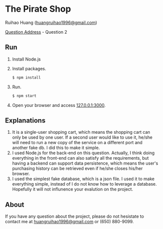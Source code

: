 # The Pirate Shop

Ruihao Huang (huangruihao1996@gmail.com)

[Question Address](https://www.clicktime.com/ctc/devintern.html) - Question 2

## Run

1. Install Node.js

2. Install packages.

   ```bash
   $ npm install
   ```

3. Run.

   ```bash
   $ npm start
   ```

4. Open your browser and access [127.0.0.1:3000](127.0.0.1:3000).

## Explanations

1. It is a single-user shopping cart, which means the shopping cart can only be used by one user. If a second user would like to use it, he/she will need to run a new copy of the service on a different port and another fake db. I did this to make it simple.
2. I used Node.js for the back-end on this question. Actually, I think doing everything in the front-end can also satisfy all the requirements, but having a backend can support data persistence, which means the user's purchasing history can be retrieved even if he/she closes his/her browser.
3. I used the simplest fake database, which is a json file. I used it to make everything simple, instead of I do not know how to leverage a database. Hopefully it will not influnence your evalution on the project.

## About

If you have any question about the project, please do not hesistate to contact me at huangruihao1996@gmail.com or (650) 880-9099.